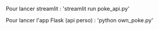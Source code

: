 Pour lancer streamlit : 'streamlit run poke_api.py'

Pour lancer l'app Flask (api perso) : 'python own_poke.py'
